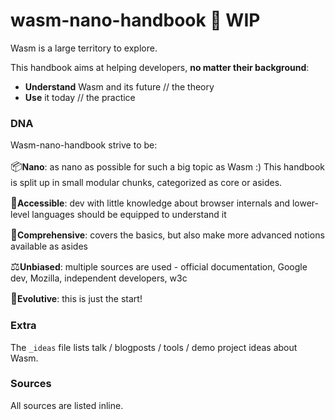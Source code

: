# wasm-nano-handbook 🚧 WIP

Wasm is a large territory to explore.  

This handbook aims at helping developers, **no matter their background**:
* **Understand** Wasm and its future // the theory
* **Use** it today  // the practice

### DNA 
Wasm-nano-handbook strive to be:  

<span style="font-size:larger;">📦</span>**Nano**: as nano as possible for such a big topic as Wasm :) This handbook is split up in small modular chunks, categorized as core or asides.  

<span style="font-size:larger;">🧘‍</span>**Accessible**: dev with little knowledge about browser internals and lower-level languages should be equipped to understand it  

<span style="font-size:larger;">🔋</span>**Comprehensive**: covers the basics, but also make more advanced notions available as asides  

<span style="font-size:larger;">⚖️</span>**Unbiased**: multiple sources are used - official documentation, Google dev, Mozilla, independent developers, w3c 

<span style="font-size:larger;">🌱</span>**Evolutive**: this is just the start!  

### Extra 
The `_ideas` file lists talk / blogposts / tools / demo project ideas about Wasm. 

### Sources 
All sources are listed inline.


